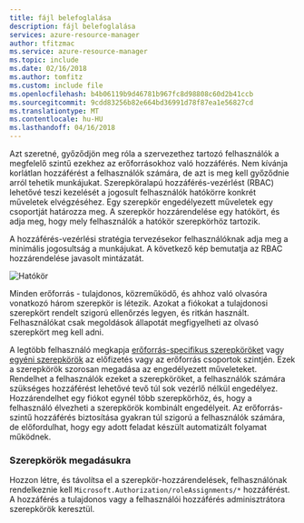 ```yaml
---
title: fájl belefoglalása
description: fájl belefoglalása
services: azure-resource-manager
author: tfitzmac
ms.service: azure-resource-manager
ms.topic: include
ms.date: 02/16/2018
ms.author: tomfitz
ms.custom: include file
ms.openlocfilehash: b4b06119b9d46781b967fc8d98808c60d2b41ccb
ms.sourcegitcommit: 9cdd83256b82e664bd36991d78f87ea1e56827cd
ms.translationtype: MT
ms.contentlocale: hu-HU
ms.lasthandoff: 04/16/2018
---
```

Azt szeretné, győződjön meg róla a szervezethez tartozó felhasználók a megfelelő szintű ezekhez az erőforrásokhoz való hozzáférés. Nem kívánja korlátlan hozzáférést a felhasználók számára, de azt is meg kell győződnie arról tehetik munkájukat. Szerepköralapú hozzáférés-vezérlést (RBAC) lehetővé teszi kezelését a jogosult felhasználók hatókörre konkrét műveletek elvégzéséhez. Egy szerepkör engedélyezett műveletek egy csoportját határozza meg. A szerepkör hozzárendelése egy hatókört, és adja meg, hogy mely felhasználók a hatókör szerepkörhöz tartozik.

A hozzáférés-vezérlési stratégia tervezésekor felhasználóknak adja meg a minimális jogosultság a munkájukat. A következő kép bemutatja az RBAC hozzárendelése javasolt mintázatát.

![Hatókör](./media/resource-manager-governance-rbac/role-examples.png)

Minden erőforrás - tulajdonos, közreműködő, és ahhoz való olvasóra vonatkozó három szerepkör is létezik. Azokat a fiókokat a tulajdonosi szerepkört rendelt szigorú ellenőrzés legyen, és ritkán használt. Felhasználókat csak megoldások állapotát megfigyelheti az olvasó szerepkört meg kell adni.

A legtöbb felhasználó megkapja [erőforrás-specifikus szerepköröket](../articles/role-based-access-control/built-in-roles.md) vagy [egyéni szerepkörök](../articles/role-based-access-control/custom-roles.md) az előfizetés vagy az erőforrás csoportok szintjén. Ezek a szerepkörök szorosan megadása az engedélyezett műveleteket. Rendelhet a felhasználók ezeket a szerepköröket, a felhasználók számára szükséges hozzáférést lehetővé tevő túl sok vezérlő nélkül engedélyez. Hozzárendelhet egy fiókot egynél több szerepkörhöz, és, hogy a felhasználó élvezheti a szerepkörök kombinált engedélyeit. Az erőforrás-szintű hozzáférés biztosítása gyakran túl szigorú a felhasználók számára, de előfordulhat, hogy egy adott feladat készült automatizált folyamat működnek.

### <a name="who-can-assign-roles"></a>Szerepkörök megadásukra

Hozzon létre, és távolítsa el a szerepkör-hozzárendelések, felhasználónak rendelkeznie kell `Microsoft.Authorization/roleAssignments/*` hozzáférést. A hozzáférés a tulajdonos vagy a felhasználói hozzáférés adminisztrátora szerepkörök keresztül.